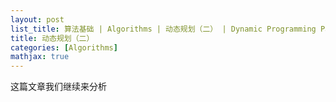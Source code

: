 ```yaml
---
layout: post
list_title: 算法基础 | Algorithms | 动态规划（二） | Dynamic Programming Part 2
title: 动态规划（二）
categories: [Algorithms]
mathjax: true
---
```


这篇文章我们继续来分析


